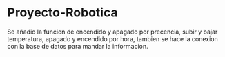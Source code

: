 # Proyecto-Robotica

Se añadio la funcion de encendido y apagado por precencia, subir y bajar temperatura, apagado y encendido por hora, tambien se hace la conexion con la base de datos para mandar la informacion.
